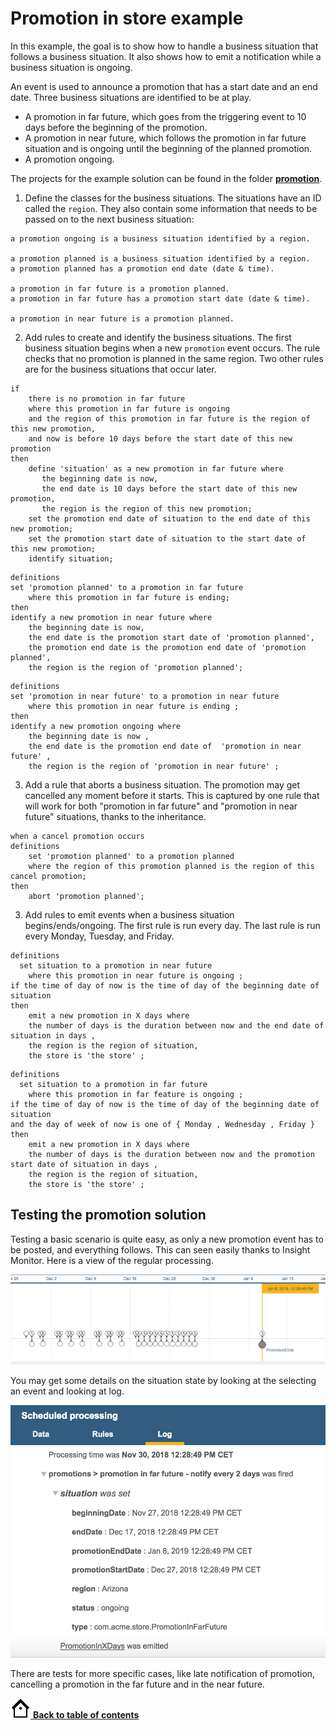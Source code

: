 # Promotion in store example

In this example, the goal is to show how to handle a business situation that follows a business situation. It also shows how to emit a notification while a business situation is ongoing.

An event is used to announce a promotion that has a start date and an end date. Three business situations are identified to be at play.

-   A promotion in far future, which goes from the triggering event to 10 days before the beginning of the promotion.
-   A promotion in near future, which follows the promotion in far future situation and is ongoing until the beginning of the planned promotion.
-   A promotion ongoing.

The projects for the example solution can be found in the folder **[promotion](../promotion)**.

1.   Define the classes for the business situations. 
The situations have an ID called the `region`. 
They also contain some information that needs to be passed on to the next business situation:

```BMD
a promotion ongoing is a business situation identified by a region.

a promotion planned is a business situation identified by a region.
a promotion planned has a promotion end date (date & time).

a promotion in far future is a promotion planned.
a promotion in far future has a promotion start date (date & time).

a promotion in near future is a promotion planned.
```

2.   Add rules to create and identify the business situations. 
The first business situation begins when a new `promotion` event occurs. 
The rule checks that no promotion is planned in the same region. 
Two other rules are for the business situations that occur later.


```BERL
if
    there is no promotion in far future
    where this promotion in far future is ongoing
    and the region of this promotion in far future is the region of this new promotion,
    and now is before 10 days before the start date of this new promotion
then
    define 'situation' as a new promotion in far future where
       the beginning date is now,
       the end date is 10 days before the start date of this new promotion,
       the region is the region of this new promotion;
    set the promotion end date of situation to the end date of this new promotion;
    set the promotion start date of situation to the start date of this new promotion;
    identify situation;
```

```BERL
definitions
set 'promotion planned' to a promotion in far future  
    where this promotion in far future is ending;
then
identify a new promotion in near future where
    the beginning date is now,
    the end date is the promotion start date of 'promotion planned',
    the promotion end date is the promotion end date of 'promotion planned',
    the region is the region of 'promotion planned';
```

```BERL
definitions
set 'promotion in near future' to a promotion in near future 
    where this promotion in near future is ending ;
then
identify a new promotion ongoing where 
    the beginning date is now ,
    the end date is the promotion end date of  'promotion in near future' ,
    the region is the region of 'promotion in near future' ;
```

3. Add a rule that aborts a business situation.
The promotion may get cancelled any moment before it starts. This is captured by one rule that will work for both "promotion in far future" and "promotion in near future" situations, thanks to the inheritance.

```BERL
when a cancel promotion occurs 
definitions
    set 'promotion planned' to a promotion planned
    where the region of this promotion planned is the region of this cancel promotion;
then
    abort 'promotion planned';
```

3.   Add rules to emit events when a business situation begins/ends/ongoing. 
The first rule is run every day.
The last rule is run every Monday, Tuesday, and Friday.


```BERL
definitions
  set situation to a promotion in near future 
    where this promotion in near future is ongoing ;
if the time of day of now is the time of day of the beginning date of situation
then 
    emit a new promotion in X days where 
    the number of days is the duration between now and the end date of situation in days ,
    the region is the region of situation,
    the store is 'the store' ;
```

```BERL
definitions
  set situation to a promotion in far future 
    where this promotion in far feature is ongoing ;
if the time of day of now is the time of day of the beginning date of situation
and the day of week of now is one of { Monday , Wednesday , Friday } 
then 
    emit a new promotion in X days where 
    the number of days is the duration between now and the promotion start date of situation in days ,
    the region is the region of situation,
    the store is 'the store' ;
```

## Testing the promotion solution

Testing a basic scenario is quite easy, as only a new promotion event has to be posted, and everything follows. This can seen easily thanks to Insight Monitor. Here is a view of the regular processing.

![Insight Monitor timeline](../docs/images/insight-inspector-promotion.png)

You may get some details on the situation state by looking at the selecting an event and looking at log.

![Insight Monitor log detail](../docs/images/insight-inspector-promotion-log.png)

There are tests for more specific cases, like late notification of promotion, cancelling a promotion in the far future and in the near future.

[![Back to table of contents icon](../images/home_32.png) **Back to table of contents**](../README.md)






